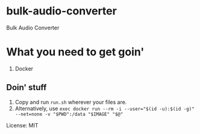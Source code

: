 # bulk-audio-converter
Bulk Audio Converter

# What you need to get goin'

1. Docker

## Doin' stuff

1. Copy and run `run.sh` wherever your files are.
2. Alternatively, use `exec docker run --rm -i --user="$(id -u):$(id -g)" --net=none -v "$PWD":/data "$IMAGE" "$@"`

License: MIT
